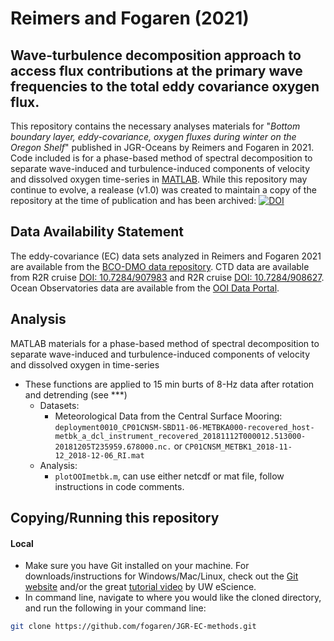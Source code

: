 # Reimers and Fogaren (2021)
## Wave-turbulence decomposition approach to access flux contributions at the primary wave frequencies to the total eddy covariance oxygen flux. 

This repository contains the necessary analyses materials for "*Bottom boundary layer, eddy-covariance, oxygen fluxes during winter on the Oregon Shelf*" published in JGR-Oceans by Reimers and Fogaren in 2021. Code included is for a phase-based method of spectral decomposition to separate wave-induced and turbulence-induced components of velocity and dissolved oxygen time-series in [MATLAB](https://www.mathworks.com/products/matlab.html). While this repository may continue to evolve, a realease (v1.0) was created to maintain a copy of the repository at the time of publication and has been archived: [![DOI](https://zenodo.org/badge/DOI/10.5281/zenodo.4150102.svg)](https://doi.org/10.5281/zenodo.4150102)

## Data Availability Statement
The eddy-covariance (EC) data sets analyzed in Reimers and Fogaren 2021 are available from the [BCO-DMO data repository](https://www.bco-dmo.org/dataset/827116). CTD data are available from R2R cruise [DOI: 10.7284/907983](https://doi.org/10.7284/90783) and R2R cruise [DOI: 10.7284/908627](https://doi.org/10.7284/908627). Ocean Observatories data are available from the [OOI Data Portal](https://oceanobservatories.org/data/).

## Analysis
MATLAB materials for a phase-based method of spectral decomposition to separate wave-induced and turbulence-induced components of velocity and dissolved oxygen in time-series 
- These functions are applied to 15 min burts of 8-Hz data after rotation and detrending (see ***) 
  - Datasets:
    - Meteorological Data from the Central Surface Mooring: `deployment0010_CP01CNSM-SBD11-06-METBKA000-recovered_host-metbk_a_dcl_instrument_recovered_20181112T000012.513000-20181205T235959.678000.nc.` or `CP01CNSM_METBK1_2018-11-12_2018-12-06_RI.mat`  
  - Analysis:
      - `plotOOImetbk.m`, can use either netcdf or mat file, follow instructions in code comments.


## Copying/Running this repository
#### Local
- Make sure you have Git installed on your machine. For downloads/instructions for Windows/Mac/Linux, check out the [Git website](https://git-scm.com/) and/or the great [tutorial video](https://www.youtube.com/watch?v=wyiiTHVEF8k&feature=youtu.be) by UW eScience.
- In command line, navigate to where you would like the cloned directory, and run the following in your command line:
```bash
git clone https://github.com/fogaren/JGR-EC-methods.git
```
